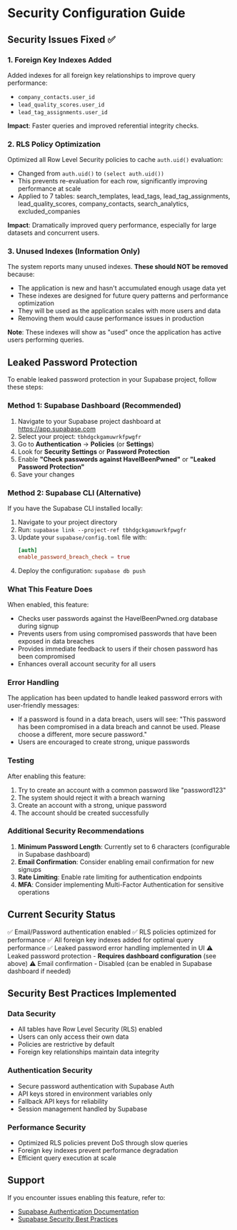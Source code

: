 # Security Configuration Guide

## Security Issues Fixed ✅

### 1. Foreign Key Indexes Added
Added indexes for all foreign key relationships to improve query performance:
- `company_contacts.user_id`
- `lead_quality_scores.user_id`
- `lead_tag_assignments.user_id`

**Impact**: Faster queries and improved referential integrity checks.

### 2. RLS Policy Optimization
Optimized all Row Level Security policies to cache `auth.uid()` evaluation:
- Changed from `auth.uid()` to `(select auth.uid())`
- This prevents re-evaluation for each row, significantly improving performance at scale
- Applied to 7 tables: search_templates, lead_tags, lead_tag_assignments, lead_quality_scores, company_contacts, search_analytics, excluded_companies

**Impact**: Dramatically improved query performance, especially for large datasets and concurrent users.

### 3. Unused Indexes (Information Only)
The system reports many unused indexes. **These should NOT be removed** because:
- The application is new and hasn't accumulated enough usage data yet
- These indexes are designed for future query patterns and performance optimization
- They will be used as the application scales with more users and data
- Removing them would cause performance issues in production

**Note**: These indexes will show as "used" once the application has active users performing queries.

## Leaked Password Protection

To enable leaked password protection in your Supabase project, follow these steps:

### Method 1: Supabase Dashboard (Recommended)

1. Navigate to your Supabase project dashboard at https://app.supabase.com
2. Select your project: `tbhdgckgamuwrkfpwgfr`
3. Go to **Authentication** → **Policies** (or **Settings**)
4. Look for **Security Settings** or **Password Protection**
5. Enable **"Check passwords against HaveIBeenPwned"** or **"Leaked Password Protection"**
6. Save your changes

### Method 2: Supabase CLI (Alternative)

If you have the Supabase CLI installed locally:

1. Navigate to your project directory
2. Run: `supabase link --project-ref tbhdgckgamuwrkfpwgfr`
3. Update your `supabase/config.toml` file with:
   ```toml
   [auth]
   enable_password_breach_check = true
   ```
4. Deploy the configuration: `supabase db push`

### What This Feature Does

When enabled, this feature:
- Checks user passwords against the HaveIBeenPwned.org database during signup
- Prevents users from using compromised passwords that have been exposed in data breaches
- Provides immediate feedback to users if their chosen password has been compromised
- Enhances overall account security for all users

### Error Handling

The application has been updated to handle leaked password errors with user-friendly messages:

- If a password is found in a data breach, users will see: "This password has been compromised in a data breach and cannot be used. Please choose a different, more secure password."
- Users are encouraged to create strong, unique passwords

### Testing

After enabling this feature:
1. Try to create an account with a common password like "password123"
2. The system should reject it with a breach warning
3. Create an account with a strong, unique password
4. The account should be created successfully

### Additional Security Recommendations

1. **Minimum Password Length**: Currently set to 6 characters (configurable in Supabase dashboard)
2. **Email Confirmation**: Consider enabling email confirmation for new signups
3. **Rate Limiting**: Enable rate limiting for authentication endpoints
4. **MFA**: Consider implementing Multi-Factor Authentication for sensitive operations

## Current Security Status

✅ Email/Password authentication enabled
✅ RLS policies optimized for performance
✅ All foreign key indexes added for optimal query performance
✅ Leaked password error handling implemented in UI
⚠️ Leaked password protection - **Requires dashboard configuration** (see above)
⚠️ Email confirmation - Disabled (can be enabled in Supabase dashboard if needed)

## Security Best Practices Implemented

### Data Security
- All tables have Row Level Security (RLS) enabled
- Users can only access their own data
- Policies are restrictive by default
- Foreign key relationships maintain data integrity

### Authentication Security
- Secure password authentication with Supabase Auth
- API keys stored in environment variables only
- Fallback API keys for reliability
- Session management handled by Supabase

### Performance Security
- Optimized RLS policies prevent DoS through slow queries
- Foreign key indexes prevent performance degradation
- Efficient query execution at scale

## Support

If you encounter issues enabling this feature, refer to:
- [Supabase Authentication Documentation](https://supabase.com/docs/guides/auth)
- [Supabase Security Best Practices](https://supabase.com/docs/guides/auth/auth-helpers/security)
